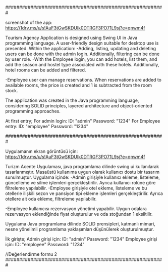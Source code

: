 #########################################################

screenshot of the app: https://1drv.ms/u/s!AuF3tGwSKDUIk0DTRGF3PO71L9sj?e=qnwm4f

Tourism Agency Application is designed using Swing UI in Java programming language.
A user-friendly design suitable for desktop use is presented.
Within the application:
-Adding, listing, updating and deleting users can be done with the admin login.
Additionally, filtering can be done by user role.
-With the Employee login, you can add hotels, list them, and add the season and 
hostel type associated with these hotels.
Additionally, hotel rooms can be added and filtered.

-Employee user can manage reservations.
When reservations are added to available rooms, the price is created and 
1 is subtracted from the room stock.

The application was created in the Java programming language, 
considering SOLID principles, layered architecture and object-oriented programming approaches.

At first entry;
For admin login:
ID: "admin" Password: "1234"
For Employee entry:
ID: "employee" Password: "1234"

#########################################################

Uygulamanın ekran görüntüsü için: https://1drv.ms/u/s!AuF3tGwSKDUIk0DTRGF3PO71L9sj?e=qnwm4f

Turizm Acente Uygulaması, java programlama dilinde swing ui kullanılarak tasarlanmıştır.
Masaüstü kullanıma uygun olarak kullanıcı dostu bir tasarım sunulmuştur.
Uygulama içinde:
-Admin girişiyle kullanıcı ekleme, listeleme, güncelleme ve silme işlemleri gerçekleştirilir.
Ayrıca kullanıcı rolüne göre filtreleme yapılabilir.
-Employee girişiyle otel ekleme, listeleme ve bu otellerle ilişkili sezon ve 
pansiyon tipi ekleme işlemleri gerçekleştirilir.
Ayrıca otellere ait oda ekleme, filtreleme yapılabilir.

-Employee kullanıcısı rezervasyon yönetimi yapabilir.
Uygun odalara rezervasyon eklendiğinde fiyat oluşturulur ve oda stoğundan 1 eksiltilir.

Uygulama Java programlama dilinde SOLID prensipleri, katmanlı mimari, 
nesne yönelimli programlama yaklaşımları düşünülerek oluşturulmuştur.

İlk girişte;
Admin girişi için:
ID: "admin" Password: "1234"
Employee girişi için:
ID: "employee" Password: "1234"

//Değerlendirme formu 2
#########################################################